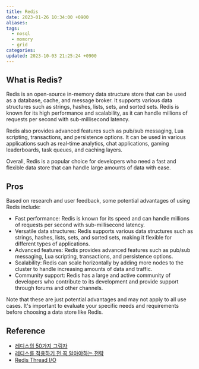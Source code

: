 ```yaml
---
title: Redis
date: 2023-01-26 10:34:00 +0900
aliases: 
tags:
  - nosql
  - momory
  - grid
categories: 
updated: 2023-10-03 21:25:24 +0900
---
```


## What is Redis?

Redis is an open-source in-memory data structure store that can be used as a database, cache, and message broker. It supports various data structures such as strings, hashes, lists, sets, and sorted sets. Redis is known for its high performance and scalability, as it can handle millions of requests per second with sub-millisecond latency.

Redis also provides advanced features such as pub/sub messaging, Lua scripting, transactions, and persistence options. It can be used in various applications such as real-time analytics, chat applications, gaming leaderboards, task queues, and caching layers.

Overall, Redis is a popular choice for developers who need a fast and flexible data store that can handle large amounts of data with ease.

## Pros

Based on research and user feedback, some potential advantages of using Redis include:

- Fast performance: Redis is known for its speed and can handle millions of requests per second with sub-millisecond latency.
- Versatile data structures: Redis supports various data structures such as strings, hashes, lists, sets, and sorted sets, making it flexible for different types of applications.
- Advanced features: Redis provides advanced features such as pub/sub messaging, Lua scripting, transactions, and persistence options.
- Scalability: Redis can scale horizontally by adding more nodes to the cluster to handle increasing amounts of data and traffic.
- Community support: Redis has a large and active community of developers who contribute to its development and provide support through forums and other channels.

Note that these are just potential advantages and may not apply to all use cases. It's important to evaluate your specific needs and requirements before choosing a data store like Redis.

## Reference

- [레디스의 50가지 그림자](https://papercut.blog/235?category=232322)
- [레디스를 적용하기 전 꼭 알아야하는 전략](https://velog.io/@youngerjesus/Redis-%EB%A5%BC-%EC%8B%A4%EB%AC%B4%EC%97%90-%EC%82%AC%EC%9A%A9%ED%95%98%EA%B8%B0-%EC%A0%84-%EA%BC%AD-%EC%95%8C%EC%95%84%EC%95%BC-%ED%95%98%EB%8A%94-%EC%A0%84%EB%9E%B5)
- [Redis Thread I/O](https://charsyam.wordpress.com/2020/05/05/%EC%9E%85-%EA%B0%9C%EB%B0%9C-redis-6-0-threadedio%EB%A5%BC-%EC%95%8C%EC%95%84%EB%B3%B4%EC%9E%90/)

